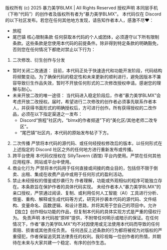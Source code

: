 版权所有 (c) 2025 暴力美学BLMX | All Rights Reserved
授权声明
本同层手机（下称“代码”）的创作者及版权所有者为“暴力美学BLMX”。
本代码仅在 Discord 的以下社区发布。若您在任何其他地方发现，请告知作者本人，感激不尽❤️：
 * 旅程
 * 尾巴镇
核心限制条款
任何获取本代码的个人或团体，必须遵守以下所有限制条款。这些条款是您使用本代码的前提条件。除非得到特定条款的明确豁免，否则您在任何情况下都绝对禁止以下行为：
1. 二次修改、衍生创作与分发
 * 暂时关闭二改通道：
   目前，本代码正处于快速迭代和功能开发阶段，代码结构将频繁变动。为了确保代码的稳定性和未来更新的顺利进行，避免因版本不兼容导致衍生作品失效，暂时不开放任何形式的二次修改授权申请。感谢您的理解与耐心。
 * 未来开放二改的唯一途径：
   当代码进入稳定阶段后，作者“暴力美学BLMX”会考虑开放二改授权。届时，希望进行二次修改的创作者必须事先联系作者本人，并获得书面形式的明确授权后，方可进行创作。所有获得授权的二改作品，必须在以下指定渠道之一发布：
   * Discord“旅程”社区内，“blmx的作者频道”下的“美化区/其他老师二改专区”。
   * “尾巴镇”社区内，本代码的原始发布帖子下方。
2. 二次传播
严禁将本代码的源代码、或任何经授权修改后的版本，以任何形式在上述指定的 Discord 社区之外的任何地方进行重新发布或传播。
3. 跨平台使用
本代码仅授权在 SillyTavern (酒馆) 平台内使用。严禁在任何其他应用程序、网站或平台中使用。
4. 商业化行为
严禁将本代码用于任何直接或间接的商业目的，包括但不限于倒卖、出租、集成在收费产品中或用于任何形式的盈利活动。
5. 禁止未经授权的借鉴或抄袭行为
作者理解，功能或外观相似的程序可能独立存在。本条款旨在保护作者的具体代码实现。
未经作者本人“暴力美学BLMX”的亲口授权，严禁通过阅读、复制、或利用任何人工智能（AI）工具进行分析、借鉴、重构、解释或生成代码等方式，研究并抄袭本代码的源代码、文件结构、变量命名、函数逻辑、和设计思路，并将其用于您自己的项目中。允许【独立】创作相似功能的作品，但复制本代码的具体实现方式是严重的侵权行为。
免责声明
本代码按“原样”提供，不附带任何明示或暗示的保证。在任何情况下，作者“暴力美学BLMX”均不对因使用或无法使用本代码而导致的任何索赔、损害或其他责任负责。
任何违反上述条款的行为都将被视为对版权的严重侵犯，作者保留追究其法律责任的权利。我珍视每一位创作者的热情，并期待在未来与大家共建一个稳定、有序的创作生态。
